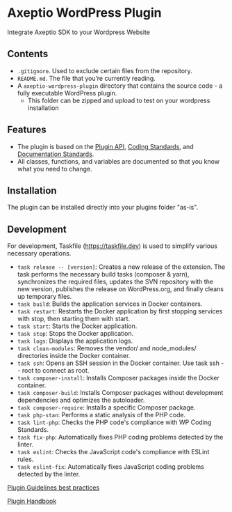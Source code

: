 # Axeptio WordPress Plugin

Integrate Axeptio SDK to your Wordpress Website

## Contents

- `.gitignore`. Used to exclude certain files from the repository.
- `README.md`. The file that you’re currently reading.
- A `axeptio-wordpress-plugin` directory that contains the source code - a fully executable WordPress plugin.
  - This folder can be zipped and upload to test on your wordpress installation

## Features

- The plugin is based on the [Plugin API](http://codex.wordpress.org/Plugin_API), [Coding Standards](http://codex.wordpress.org/WordPress_Coding_Standards), and [Documentation Standards](https://make.wordpress.org/core/handbook/best-practices/inline-documentation-standards/php/).
- All classes, functions, and variables are documented so that you know what you need to change.

## Installation

The plugin can be installed directly into your plugins folder "as-is".

## Development

For development, Taskfile (https://taskfile.dev) is used to simplify various necessary operations.

- `task release -- [version]`: Creates a new release of the extension. The task performs the necessary build tasks (composer & yarn), synchronizes the required files, updates the SVN repository with the new version, publishes the release on WordPress.org, and finally cleans up temporary files.
- `task build`: Builds the application services in Docker containers.
- `task restart`: Restarts the Docker application by first stopping services with stop, then starting them with start.
- `task start`: Starts the Docker application.
- `task stop`: Stops the Docker application.
- `task logs`: Displays the application logs.
- `task clean-modules`: Removes the vendor/ and node_modules/ directories inside the Docker container.
- `task ssh`: Opens an SSH session in the Docker container. Use task ssh -- root to connect as root.
- `task composer-install`: Installs Composer packages inside the Docker container.
- `task composer-build`: Installs Composer packages without development dependencies and optimizes the autoloader.
- `task composer-require`: Installs a specific Composer package.
- `task php-stan`: Performs a static analysis of the PHP code.
- `task lint-php`: Checks the PHP code's compliance with WP Coding Standards.
- `task fix-php`: Automatically fixes PHP coding problems detected by the linter.
- `task eslint`: Checks the JavaScript code's compliance with ESLint rules.
- `task eslint-fix`: Automatically fixes JavaScript coding problems detected by the linter.

[Plugin Guidelines best practices](https://developer.wordpress.org/plugins/wordpress-org/detailed-plugin-guidelines/)

[Plugin Handbook](https://developer.wordpress.org/plugins/)
